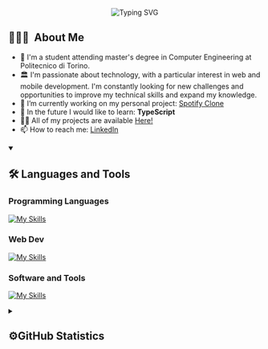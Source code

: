 
<!-- TODO: Insert portofolio link in the name -->
<p align="center">
  <img src="https://readme-typing-svg.demolab.com?font=Roboto&weight=900&size=31&duration=2500&pause=200&color=F7F7F7&width=435&lines=Hi%F0%9F%91%8B%2C+I'm+Luca+Tamburo!;%E2%9D%A4%EF%B8%8F+Welcome+to+my+GitHub!+%E2%9D%A4%EF%B8%8F" alt="Typing SVG">
</p>

## 👨🏻‍💻&nbsp; About Me

- 🔬 I'm a student attending master's degree in Computer Engineering at Politecnico di Torino.
- 🏛  I'm passionate about technology, with a particular interest in web and mobile development. I'm constantly looking for new challenges and opportunities to improve my technical skills and expand my knowledge.
- 🔭 I’m currently working on my personal project: [Spotify Clone](https://github.com/Luca-Tamburo/spotify-clone)
- 🌱 In the future I would like to learn: **TypeScript**
- 👨‍💻 All of my projects are available <a href="https://github.com/Luca-Tamburo?tab=repositories">Here!</a>
- 📫 How to reach me: <a href="https://www.linkedin.com/in/luca-tamburo-6377b0226/" target="blank">LinkedIn</a>
<!-- - 🎯 See my portfolio: -->
<!-- TODO: Inserire il link sul nome caricando   -->

<details open>
<summary>
  <h2>🛠️&nbsp;Languages&nbsp;and&nbsp;Tools</h2>
 </summary>
 
### Programming Languages
[![My Skills](https://skillicons.dev/icons?i=c,java,javascript,rust,kotlin )](https://skillicons.dev)

### Web Dev
[![My Skills](https://skillicons.dev/icons?i=html,css,bootstrap,tailwind,react,nextjs,vercel,express,mysql,nodejs,spring,sqlite&perline=7)](https://skillicons.dev)

### Software and Tools
[![My Skills](https://skillicons.dev/icons?i=atom,visualstudio,postman,figma,git,github,md,latex,gradle,docker,jest)](https://skillicons.dev)
</details>

<details>
<summary>
  <h2>⚙️GitHub Statistics</h2>
 </summary>

<a href="https://github.com/luca-tamburo/github-readme-stats">
  <img align="center" src="https://github-readme-stats.vercel.app/api?username=luca-tamburo&show_icons=true&theme=transparent" />
</a>
<a href="https://github.com/luca-tamburo/github-readme-stats">
  <img align="center" src="https://github-readme-stats.vercel.app/api/top-langs/?username=luca-tamburo&layout=compact" />
</a>

</details>


<!-- 
<details>
<summary>
  #Recent Activity :zap: -->
<!--START_SECTION:activity-->
<!--END_SECTION:activity-->
 <!-- </summary>
</details> -->
